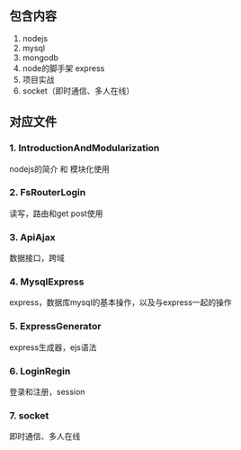 


## 包含内容
1. nodejs
1. mysql
1. mongodb
1. node的脚手架 express
1. 项目实战
1. socket（即时通信、多人在线）

## 对应文件
### 1. IntroductionAndModularization
nodejs的简介 和 模块化使用

### 2. FsRouterLogin
读写，路由和get post使用

### 3. ApiAjax
数据接口，跨域

### 4. MysqlExpress
express，数据库mysql的基本操作，以及与express一起的操作

### 5. ExpressGenerator
express生成器，ejs语法

### 6. LoginRegin
登录和注册，session

### 7. socket
即时通信、多人在线